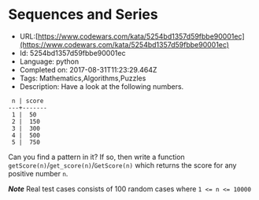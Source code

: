 # Sequences and Series

 - URL:[https://www.codewars.com/kata/5254bd1357d59fbbe90001ec](https://www.codewars.com/kata/5254bd1357d59fbbe90001ec)
 - Id: 5254bd1357d59fbbe90001ec
 - Language: python
 - Completed on: 2017-08-31T11:23:29.464Z
 - Tags: Mathematics,Algorithms,Puzzles
 - Description:
Have a look at the following numbers.

```
 n | score
---+-------
 1 |  50
 2 |  150
 3 |  300
 4 |  500
 5 |  750
```

Can you find a pattern in it? If so, then write a function `getScore(n)`/`get_score(n)`/`GetScore(n)` which returns the score for any positive number `n`.


___Note___
Real test cases consists of 100 random cases where `1 <= n <= 10000`


